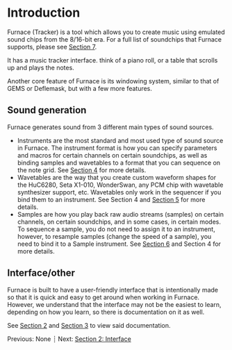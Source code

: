 # Introduction

Furnace (Tracker) is a tool which allows you to create music using emulated sound chips from the 8/16-bit era.
For a full list of soundchips that Furnace supports, please see [Section 7](doc/7-systems/README.md).

It has a music tracker interface. think of a piano roll, or a table that scrolls up and plays the notes.

Another core feature of Furnace is its windowing system, similar to that of GEMS or Deflemask, but with a few more features.

## Sound generation

Furnace generates sound from 3 different main types of sound sources.
 - Instruments are the most standard and most used type of sound source in Furnace.
The instrument format is how you can specify parameters and macros for certain channels on certain soundchips, as well as binding samples and wavetables to a format that you can sequence on the note grid.
See [Section 4](4-instrument/README.md) for more details.
 - Wavetables are the way that you create custom waveform shapes for the HuC6280, Seta X1-010, WonderSwan, any PCM chip with wavetable synthesizer support, etc.
Wavetables only work in the sequencer if you bind them to an instrument. See Section 4 and [Section 5](doc/5-wave/README.md) for more details.
 - Samples are how you play back raw audio streams (samples) on certain channels, on certain soundchips, and in some cases, in certain modes.
To sequence a sample, you do not need to assign it to an instrument, however, to resample samples (change the speed of a sample), you need to bind it to a Sample instrument.
See [Section 6](6-sample/README.md) and Section 4 for more details.

## Interface/other

Furnace is built to have a user-friendly interface that is intentionally made so that it is quick and easy to get around when working in Furnace.
However, we understand that the interface may not be the easiest to learn, depending on how you learn, so there is documentation on it as well.

See [Section 2](2-interface/README.md) and [Section 3](3-pattern/README.md) to view said documentation.

Previous: None ┊ Next: [Section 2: Interface](2-interface/README.md)

